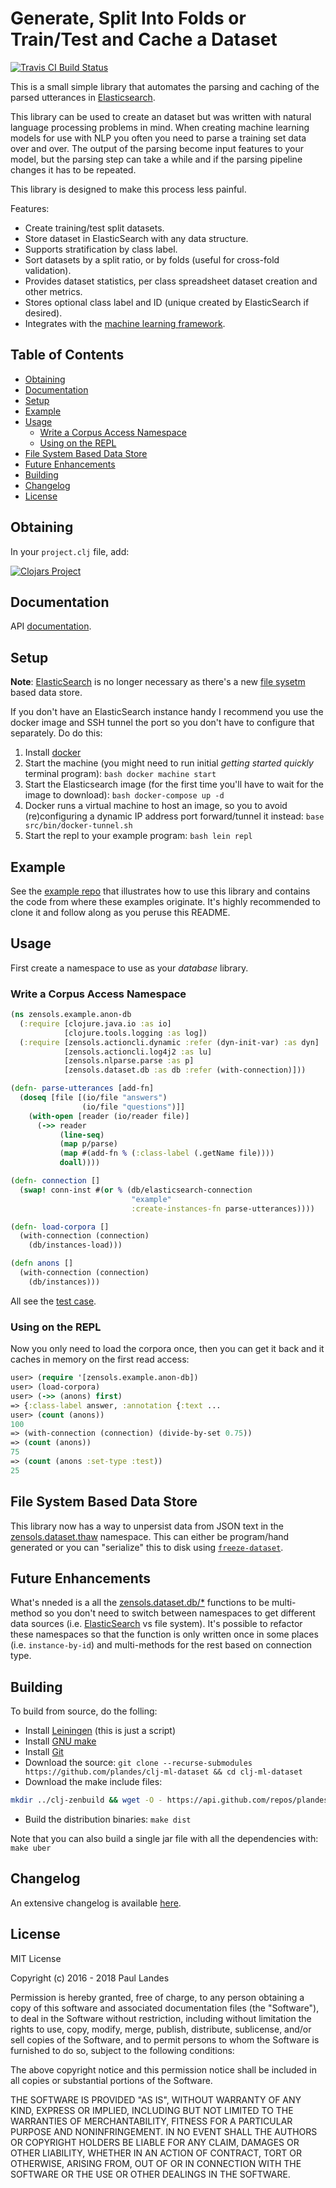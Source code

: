 # Generate, Split Into Folds or Train/Test and Cache a Dataset

[![Travis CI Build Status][travis-badge]][travis-link]

  [travis-link]: https://travis-ci.org/plandes/clj-ml-dataset
  [travis-badge]: https://travis-ci.org/plandes/clj-ml-dataset.svg?branch=master

This is a small simple library that automates the parsing and caching of the
parsed utterances in [Elasticsearch].

This library can be used to create an dataset but was written with natural
language processing problems in mind.  When creating machine learning models
for use with NLP you often you need to parse a training set data over and over.
The output of the parsing become input features to your model, but the parsing
step can take a while and if the parsing pipeline changes it has to be
repeated.

This library is designed to make this process less painful.

Features:

* Create training/test split datasets.
* Store dataset in ElasticSearch with any data structure.
* Supports stratification by class label.
* Sort datasets by a split ratio, or by folds (useful for cross-fold validation).
* Provides dataset statistics, per class spreadsheet dataset creation and other
  metrics.
* Stores optional class label and ID (unique created by ElasticSearch if
desired).
* Integrates with
  the [machine learning framework](https://github.com/plandes/clj-ml-model).


<!-- markdown-toc start - Don't edit this section. Run M-x markdown-toc-refresh-toc -->
## Table of Contents

- [Obtaining](#obtaining)
- [Documentation](#documentation)
- [Setup](#setup)
- [Example](#example)
- [Usage](#usage)
    - [Write a Corpus Access Namespace](#write-a-corpus-access-namespace)
    - [Using on the REPL](#using-on-the-repl)
- [File System Based Data Store](#file-system-based-data-store)
- [Future Enhancements](#future-enhancements)
- [Building](#building)
- [Changelog](#changelog)
- [License](#license)

<!-- markdown-toc end -->


## Obtaining

In your `project.clj` file, add:

[![Clojars Project](https://clojars.org/com.zensols.ml/dataset/latest-version.svg)](https://clojars.org/com.zensols.ml/dataset/)


## Documentation

API [documentation](https://plandes.github.io/clj-ml-dataset/codox/index.html).


## Setup

**Note**: [ElasticSearch] is no longer necessary as there's a
new [file sysetm](#file-system-based-data-store) based data store.

If you don't have an ElasticSearch instance handy I recommend you use the
docker image and SSH tunnel the port so you don't have to configure that
separately.  Do do this:

1. Install [docker](https://docs.docker.com/engine/installation/)
2. Start the machine (you might need to run initial *getting started quickly*
   terminal program): ```bash docker machine start```
3. Start the Elasticsearch image (for the first time you'll have to wait for
   the image to download): ```bash docker-compose up -d```
4. Docker runs a virtual machine to host an image, so you to avoid
   (re)configuring a dynamic IP address port forward/tunnel it instead: ```base
   src/bin/docker-tunnel.sh```
5. Start the repl to your example program: ```bash lein repl```


## Example

See the [example repo](https://github.com/plandes/clj-example-nlp-ml) that
illustrates how to use this library and contains the code from where these
examples originate.  It's highly recommended to clone it and follow along as
you peruse this README.


## Usage

First create a namespace to use as your *database* library.


### Write a Corpus Access Namespace

```clojure
(ns zensols.example.anon-db
  (:require [clojure.java.io :as io]
            [clojure.tools.logging :as log])
  (:require [zensols.actioncli.dynamic :refer (dyn-init-var) :as dyn]
            [zensols.actioncli.log4j2 :as lu]
            [zensols.nlparse.parse :as p]
            [zensols.dataset.db :as db :refer (with-connection)]))

(defn- parse-utterances [add-fn]
  (doseq [file [(io/file "answers")
                (io/file "questions")]]
    (with-open [reader (io/reader file)]
      (->> reader
           (line-seq)
           (map p/parse)
           (map #(add-fn % (:class-label (.getName file))))
           doall))))

(defn- connection []
  (swap! conn-inst #(or % (db/elasticsearch-connection
                           "example"
                           :create-instances-fn parse-utterances))))

(defn- load-corpora []
  (with-connection (connection)
    (db/instances-load)))

(defn anons []
  (with-connection (connection)
    (db/instances)))
```

All see the [test case](test/zensols/dataset/thaw_test.clj).

### Using on the REPL

Now you only need to load the corpora once, then you can get it back and it
caches in memory on the first read access:
```clojure
user> (require '[zensols.example.anon-db])
user> (load-corpora)
user> (->> (anons) first)
=> {:class-label answer, :annotation {:text ...
user> (count (anons))
100
=> (with-connection (connection) (divide-by-set 0.75))
=> (count (anons))
75
=> (count (anons :set-type :test))
25
```

## File System Based Data Store

This library now has a way to unpersist data from JSON text in
the
[zensols.dataset.thaw](https://plandes.github.io/clj-ml-dataset/codox/zensols.dataset.thaw.html) namespace.
This can either be program/hand generated or you can "serialize" this to disk
using [`freeze-dataset`](https://plandes.github.io/clj-ml-dataset/codox/zensols.dataset.db.html#freeze-dataset).


## Future Enhancements

What's nneded is a all
the
[zensols.dataset.db/*](https://plandes.github.io/clj-ml-dataset/codox/zensols.dataset.db.html) functions
to be multi-method so you don't need to switch between namespaces to get
different data sources (i.e. [ElasticSearch] vs file system).  It's possible to
refactor these namespaces so that the function is only written once in some
places (i.e. `instance-by-id`) and multi-methods for the rest based on
connection type.


## Building

To build from source, do the folling:

- Install [Leiningen](http://leiningen.org) (this is just a script)
- Install [GNU make](https://www.gnu.org/software/make/)
- Install [Git](https://git-scm.com)
- Download the source: `git clone --recurse-submodules https://github.com/plandes/clj-ml-dataset && cd clj-ml-dataset`
- Download the make include files:
```bash
mkdir ../clj-zenbuild && wget -O - https://api.github.com/repos/plandes/clj-zenbuild/tarball | tar zxfv - -C ../clj-zenbuild --strip-components 1
```
- Build the distribution binaries: `make dist`

Note that you can also build a single jar file with all the dependencies with: `make uber`


## Changelog

An extensive changelog is available [here](CHANGELOG.md).


## License

MIT License

Copyright (c) 2016 - 2018 Paul Landes

Permission is hereby granted, free of charge, to any person obtaining a copy of this software and associated documentation files (the "Software"), to deal in the Software without restriction, including without limitation the rights to use, copy, modify, merge, publish, distribute, sublicense, and/or sell copies of the Software, and to permit persons to whom the Software is furnished to do so, subject to the following conditions:

The above copyright notice and this permission notice shall be included in all copies or substantial portions of the Software.

THE SOFTWARE IS PROVIDED "AS IS", WITHOUT WARRANTY OF ANY KIND, EXPRESS OR IMPLIED, INCLUDING BUT NOT LIMITED TO THE WARRANTIES OF MERCHANTABILITY, FITNESS FOR A PARTICULAR PURPOSE AND NONINFRINGEMENT. IN NO EVENT SHALL THE AUTHORS OR COPYRIGHT HOLDERS BE LIABLE FOR ANY CLAIM, DAMAGES OR OTHER LIABILITY, WHETHER IN AN ACTION OF CONTRACT, TORT OR OTHERWISE, ARISING FROM, OUT OF OR IN CONNECTION WITH THE SOFTWARE OR THE USE OR OTHER DEALINGS IN THE SOFTWARE.


<!-- links -->
[Elasticsearch]: https://www.elastic.co

